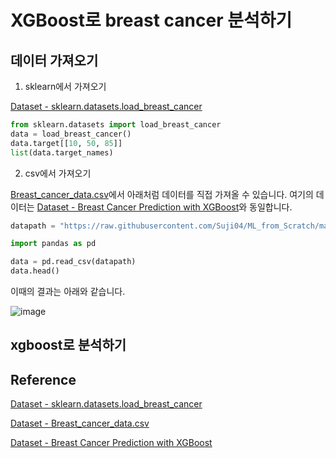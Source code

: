 #  XGBoost로 breast cancer 분석하기 

## 데이터 가져오기 

1) sklearn에서 가져오기 

[Dataset - sklearn.datasets.load_breast_cancer](https://scikit-learn.org/stable/modules/generated/sklearn.datasets.load_breast_cancer.html)

```python
from sklearn.datasets import load_breast_cancer
data = load_breast_cancer()
data.target[[10, 50, 85]]
list(data.target_names)
```

2) csv에서 가져오기 

[Breast_cancer_data.csv](https://github.com/Suji04/ML_from_Scratch/blob/master/Breast_cancer_data.csv)에서 아래처럼 데이터를 직접 가져올 수 있습니다. 여기의 데이터는 [Dataset - Breast Cancer Prediction with XGBoost](https://www.kaggle.com/code/armagansarikey/breast-cancer-prediction-with-xgboost/data)와 동일합니다. 

```python
datapath = "https://raw.githubusercontent.com/Suji04/ML_from_Scratch/master/Breast_cancer_data.csv"

import pandas as pd

data = pd.read_csv(datapath)
data.head()
```

이때의 결과는 아래와 같습니다. 

![image](https://user-images.githubusercontent.com/52392004/193499786-63c3c796-a176-48d6-8065-570e3a064930.png)

## xgboost로 분석하기 

## Reference

[Dataset - sklearn.datasets.load_breast_cancer](https://scikit-learn.org/stable/modules/generated/sklearn.datasets.load_breast_cancer.html)

[Dataset - Breast_cancer_data.csv](https://github.com/Suji04/ML_from_Scratch/blob/master/Breast_cancer_data.csv)

[Dataset - Breast Cancer Prediction with XGBoost](https://www.kaggle.com/code/armagansarikey/breast-cancer-prediction-with-xgboost/data)
